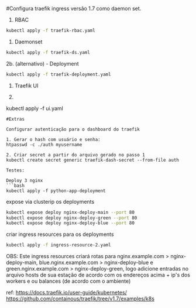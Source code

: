 #Configura traefik ingress versão 1.7 como daemon set.

1. RBAC
```bash
kubectl apply -f traefik-rbac.yaml
```
1. Daemonset
```bash
kubectl apply -f traefik-ds.yaml
```
2b. (alternativo) - Deployment
```bash
kubectl apply -f traefik-deployment.yaml
```
1. Traefik UI
2. ```bash
kubectl apply -f ui.yaml
```
#Extras

Configurar autenticação para o dashboard do traefik

1. Gerar o hash com usuário e senha:
htpasswd -c ./auth myusername

2. Criar secret a partir do arquivo gerado no passo 1
kubectl create secret generic traefik-dash-secret --from-file auth

Testes:

Deploy 3 nginx
```bash
kubectl apply -f python-app-deployment
```
expose via clusterip os deployments
```bash
kubectl expose deploy nginx-deploy-main --port 80
kubectl expose deploy nginx-deploy-green --port 80
kubectl expose deploy nginx-deploy-blue --port 80
```

criar ingress resources para os deployments
```bash
kubectl apply -f ingress-resource-2.yaml
```

OBS: Este ingress resources criará rotas para nginx.example.com > nginx-deploy-main, blue.nginx.example.com > nginx-deploy-blue e green.nginx.example.com > nginx-deploy-green, logo adicione entradas no arquivo hosts de sua estação de acordo com os endereços acima + ip's dos workers e ou balances (de acordo com o ambiente)


ref:
https://docs.traefik.io/user-guide/kubernetes/
https://github.com/containous/traefik/tree/v1.7/examples/k8s